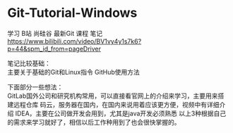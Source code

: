 # Git-Tutorial-Windows
学习 B站 尚硅谷 最新Git 课程 笔记  
https://www.bilibili.com/video/BV1vy4y1s7k6?p=44&spm_id_from=pageDriver

笔记比较基础：  
主要关于基础的Git和Linux指令
GitHub使用方法


下面部分一些想法：  
GitLab国外公司和研究机构常用，可以直接看官网上的介绍来学习，主要用来搭建远程仓库
码云，服务器在国内，在国内来说用着应该更方便，视频中有详细介绍
IDEA，主要在公司做开发会用到，尤其是java开发必须熟悉 
以上3种根据自己的需求来学习就好了，相信以后工作种用到了也会很快掌握的。
